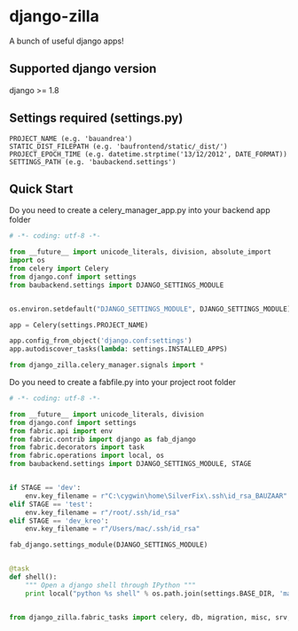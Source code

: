 # django-zilla
A bunch of useful django apps!

## Supported django version
django >= 1.8

## Settings required (settings.py)
```
PROJECT_NAME (e.g. 'bauandrea')
STATIC_DIST_FILEPATH (e.g. 'baufrontend/static/_dist/')
PROJECT_EPOCH_TIME (e.g. datetime.strptime('13/12/2012', DATE_FORMAT))
SETTINGS_PATH (e.g. 'baubackend.settings')
```

## Quick Start
Do you need to create a celery_manager_app.py into your backend app folder
```python
# -*- coding: utf-8 -*-

from __future__ import unicode_literals, division, absolute_import
import os
from celery import Celery
from django.conf import settings
from baubackend.settings import DJANGO_SETTINGS_MODULE


os.environ.setdefault("DJANGO_SETTINGS_MODULE", DJANGO_SETTINGS_MODULE)

app = Celery(settings.PROJECT_NAME)

app.config_from_object('django.conf:settings')
app.autodiscover_tasks(lambda: settings.INSTALLED_APPS)

from django_zilla.celery_manager.signals import *
```

Do you need to create a fabfile.py into your project root folder
```python
# -*- coding: utf-8 -*-

from __future__ import unicode_literals, division
from django.conf import settings
from fabric.api import env
from fabric.contrib import django as fab_django
from fabric.decorators import task
from fabric.operations import local, os
from baubackend.settings import DJANGO_SETTINGS_MODULE, STAGE


if STAGE == 'dev':
    env.key_filename = r"C:\cygwin\home\SilverFix\.ssh\id_rsa_BAUZAAR"
elif STAGE == 'test':
    env.key_filename = r"/root/.ssh/id_rsa"
elif STAGE == 'dev_kreo':
    env.key_filename = r"/Users/mac/.ssh/id_rsa"

fab_django.settings_module(DJANGO_SETTINGS_MODULE)


@task
def shell():
    """ Open a django shell through IPython """
    print local("python %s shell" % os.path.join(settings.BASE_DIR, 'manage.py'))


from django_zilla.fabric_tasks import celery, db, migration, misc, srv, git
```